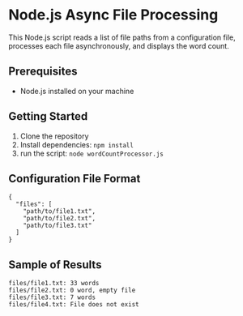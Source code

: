 # Node.js Async File Processing

This Node.js script reads a list of file paths from a configuration file, processes each file asynchronously, and displays the word count.

## Prerequisites

- Node.js installed on your machine

## Getting Started

1. Clone the repository
2. Install dependencies: ```npm install```
3. run the script: ``` node wordCountProcessor.js ```


## Configuration File Format
```
{
  "files": [
    "path/to/file1.txt",
    "path/to/file2.txt",
    "path/to/file3.txt"
  ]
}
```

## Sample of Results
```
files/file1.txt: 33 words
files/file2.txt: 0 word, empty file
files/file3.txt: 7 words
files/file4.txt: File does not exist
```

